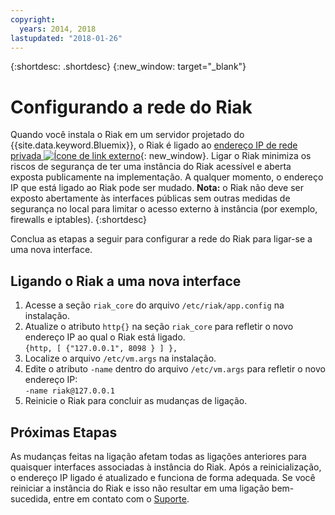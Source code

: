 ```yaml
---
copyright:
  years: 2014, 2018
lastupdated: "2018-01-26"
---
```

{:shortdesc: .shortdesc}
{:new_window: target="_blank"}

# Configurando a rede do Riak

Quando você instala o Riak em um servidor projetado do {{site.data.keyword.Bluemix}}, o Riak é ligado ao [endereço IP de rede privada ![Ícone de link externo](../../icons/launch-glyph.svg "Ícone de link externo")](http://www.softlayer.com/about/datacenters/rack-architecture){: new_window}. Ligar o Riak minimiza os riscos de segurança de ter uma instância do Riak acessível e aberta exposta publicamente na implementação. A qualquer momento, o endereço IP que está ligado ao Riak pode ser mudado. **Nota:** o Riak não deve ser exposto abertamente às interfaces públicas sem outras medidas de segurança no local para limitar o acesso externo à instância (por exemplo, firewalls e iptables). 
{:shortdesc}

Conclua as etapas a seguir para configurar a rede do Riak para ligar-se a uma nova interface.

## Ligando o Riak a uma nova interface

1. Acesse a seção `riak_core` do arquivo `/etc/riak/app.config` na instalação.
2. Atualize o atributo `http{}` na seção `riak_core` para refletir o novo endereço IP ao qual o Riak está ligado.<br/>`{http, [ {"127.0.0.1", 8098 } ] },`
3. Localize o arquivo `/etc/vm.args` na instalação.
4. Edite o atributo `-name` dentro do arquivo `/etc/vm.args` para refletir o novo endereço IP:<br/>`-name riak@127.0.0.1`
5. Reinicie o Riak para concluir as mudanças de ligação.

## Próximas Etapas

As mudanças feitas na ligação afetam todas as ligações anteriores para quaisquer interfaces associadas à instância do Riak. Após a reinicialização, o endereço IP ligado é atualizado e funciona de forma adequada. Se você reiniciar a instância do Riak e isso não resultar em uma ligação bem-sucedida, entre em contato com o [Suporte](/docs/get-support/getstarttssup.html).
